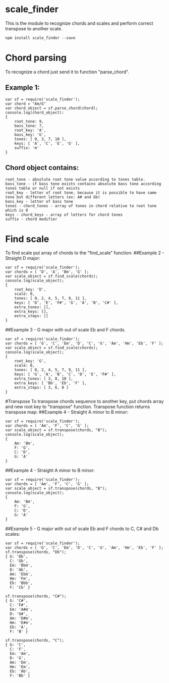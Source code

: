 # scale_finder

This is the module to recognize chords and scales and perform correct transpose to another scale. 

    npm install scale_finder --save

# Chord parsing
To recognize a chord just send it to function "parse_chord".
## Example 1:

    var sf = require('scale_finder');
    var chord = "Am/G"
    var chord_object = sf.parse_chord(chord);
    console.log(chord_object):
    { 
        root_tone: 9,
        bass_tone: 7,
        root_key: 'A',
        bass_key: 'G',
        tones: [ 0, 3, 7, 10 ],
        keys: [ 'A', 'C', 'E', 'G' ],
        suffix: 'm' 
    }
    
## Chord object contains:
    root_tone - absolute root tone value according to tones table.
    bass_tone - if bass tone exists contains absolute bass tone according tones table or null if not exists
    root_key - letter of root tone, because it is possible to have same tone but different letters (ex: A# and Gb)
    bass_key - letter of bass tone
    tones - chord_tones - array of tones in chord relative to root tone which is 0
    keys - chord_keys - array of letters for chord tones 
    suffix - chord modifier
    
# Find scale
To find scale put array of chords to the "find_scale" function:
##Example 2 - Straight D major: 

    var sf = require('scale_finder');
    var chords = [ 'D', 'A', 'Bm', 'G' ];
    var scale_object = sf.find_scale(chords);
    console.log(scale_object);
    { 
        root_key: 'D',
        scale: 0,
        tones: [ 0, 2, 4, 5, 7, 9, 11 ],
        keys: [ 'D', 'E', 'F#', 'G', 'A', 'B', 'C#' ],
        extra_tones: [],
        extra_keys: [],
        extra_steps: [] 
    }
##Example 3 - G major with out of scale Eb and F chords.

    var sf = require('scale_finder');
    var chords = [ 'G', 'C', 'Em', 'D', 'C', 'G', 'Am', 'Hm', 'Eb', 'F' ];
    var scale_object = sf.find_scale(chords);
    console.log(scale_object);
    { 
        root_key: 'G',
        scale: 0,
        tones: [ 0, 2, 4, 5, 7, 9, 11 ],
        keys: [ 'G', 'A', 'B', 'C', 'D', 'E', 'F#' ],
        extra_tones: [ 3, 8, 10 ],
        extra_keys: [ 'Bb', 'Eb', 'F' ],
        extra_steps: [ 3, 6, 0 ] 
    }

#Transpose
To transpose chords sequence to another key, put chords array and new root key to "transpose" function.
Transpose function returns transpose map:
##Example 4 - Straight A minor to B minor:

    var sf = require('scale_finder');
    var chords = [ 'Am', 'F', 'C', 'G' ];
    var scale_object = sf.transpose(chords, "B");
    console.log(scale_object);
    { 
        Am: 'Bm', 
        F: 'G', 
        C: 'D', 
        G: 'A' 
    }
##Example 4 - Straight A minor to B minor:

    var sf = require('scale_finder');
    var chords = [ 'Am', 'F', 'C', 'G' ];
    var scale_object = sf.transpose(chords, "B");
    console.log(scale_object);
    { 
        Am: 'Bm', 
        F: 'G', 
        C: 'D', 
        G: 'A' 
    }
    
##Example 5 - G major with out of scale Eb and F chords to C, C# and Db scales:

    var sf = require('scale_finder');
    var chords = [ 'G', 'C', 'Em', 'D', 'C', 'G', 'Am', 'Hm', 'Eb', 'F' ];
    sf.transpose(chords, "Db");
    { G: 'Db',
      C: 'Gb',
      Em: 'Bbm',
      D: 'Ab',
      Am: 'Ebm',
      Hm: 'Fm',
      Eb: 'Bbb',
      F: 'Cb' }

    sf.transpose(chords, "C#");
    { G: 'C#',
      C: 'F#',
      Em: 'A#m',
      D: 'G#',
      Am: 'D#m',
      Hm: 'E#m',
      Eb: 'A',
      F: 'B' }
      
    sf.transpose(chords, "C");
    { G: 'C',
      C: 'F',
      Em: 'Am',
      D: 'G',
      Am: 'Dm',
      Hm: 'Em',
      Eb: 'Ab',
      F: 'Bb' }
